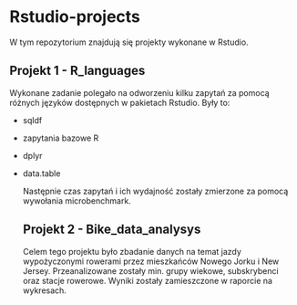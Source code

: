 # Rstudio-projects
W tym repozytorium znajdują się projekty wykonane w Rstudio. 
## Projekt 1 - R_languages
Wykonane zadanie polegało na odworzeniu kilku zapytań za pomocą różnych języków dostępnych w pakietach Rstudio. 
Były to:
- sqldf
- zapytania bazowe R
- dplyr
- data.table

  Następnie czas zapytań i ich wydajność zostały zmierzone za pomocą wywołania microbenchmark.

  ## Projekt 2 - Bike_data_analysys
  Celem tego projektu było zbadanie danych na temat jazdy wypożyczonymi rowerami przez mieszkańców Nowego Jorku i New Jersey.
  Przeanalizowane zostały min. grupy wiekowe, subskrybenci oraz stacje rowerowe. Wyniki zostały zamieszczone w raporcie na wykresach.  

